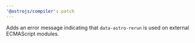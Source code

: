```yaml
---
'@astrojs/compiler': patch
---
```


Adds an error message indicating that `data-astro-rerun` is used on external ECMAScript modules.